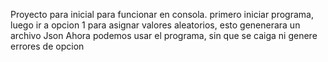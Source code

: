 Proyecto para inicial para funcionar en consola.
primero iniciar programa, luego ir a opcion 1 para asignar valores aleatorios, esto genenerara un archivo Json 
Ahora podemos usar el programa, sin que se caiga ni genere errores de opcion
